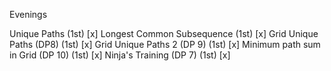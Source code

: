 
Evenings

Unique Paths (1st) [x]
Longest Common Subsequence (1st) [x]
Grid Unique Paths (DP8) (1st) [x]
Grid Unique Paths 2 (DP 9) (1st) [x]
Minimum path sum in Grid (DP 10) (1st) [x]
Ninja's Training (DP 7) (1st) [x]
